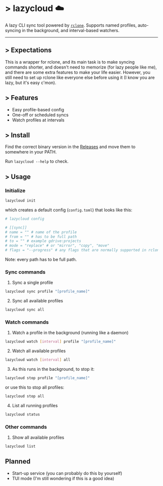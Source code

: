 # > lazycloud ☁️

A lazy CLI sync tool powered by [`rclone`](https://rclone.org/). Supports named profiles, auto-syncing in the background, and interval-based watchers.

---

## > Expectations
This is a wrapper for rclone, and its main task is to make syncing commands shorter, and doesn't need to memorize (for lazy people like me), and there are some extra features to make your life easier. However, you still need to set up rclone like everyone else before using it (I know you are lazy, but it's easy c'mon).

## > Features
- Easy profile-based config
- One-off or scheduled syncs
- Watch profiles at intervals

## > Install
Find the correct binary version in the [Releases](https://github.com/Lunarr199/lazycloud/releases) and move them to somewhere in your PATH.

Run `lazycloud --help` to check.

## > Usage
### Initialize
```bash
lazycloud init
```
which creates a default config (`config.toml`) that looks like this:

```toml
# lazycloud config

# [[sync]]
# name = "" # name of the profile
# from = "" # has to be full path
# to = "" # example gdrive:projects
# mode = "replace" # or "mirror", "copy", "move"
# flags = "--progress" # any flags that are normally supported in rclone
```

Note: every path has to be full path.

### Sync commands
1. Sync a single profile
```bash
lazycloud sync profile "[profile_name]"
```
2. Sync all available profiles
```bash
lazycloud sync all
```

### Watch commands
1. Watch a profile in the background (running like a daemon)
```bash
lazycloud watch [interval] profile "[profile_name]"
```
2. Watch all available profiles
```bash
lazycloud watch [interval] all
```
3. As this runs in the background, to stop it:
```bash
lazycloud stop profile "[profile_name]"
```
or use this to stop all profiles:
```bash
lazycloud stop all
```
4. List all running profiles
```bash
lazycloud status
```

### Other commands
1. Show all available profiles
```bash
lazycloud list
```

## Planned
- Start-up service (you can probably do this by yourself)
- TUI mode (I'm still wondering if this is a good idea)
